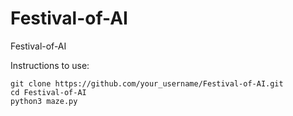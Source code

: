 # Festival-of-AI
Festival-of-AI

Instructions to use:

```git clone https://github.com/your_username/Festival-of-AI.git```<br>
```cd Festival-of-AI``` <br>
```python3 maze.py```
